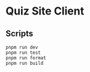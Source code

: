 # Quiz Site Client

## Scripts

```shell
pnpm run dev
pnpm run test
pnpm run format
pnpm run build
```
